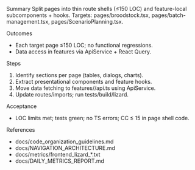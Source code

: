 Summary
Split pages into thin route shells (≤150 LOC) and feature-local subcomponents + hooks.
Targets: pages/broodstock.tsx, pages/batch-management.tsx, pages/ScenarioPlanning.tsx.

Outcomes
- Each target page ≤150 LOC; no functional regressions.
- Data access in features via ApiService + React Query.

Steps
1) Identify sections per page (tables, dialogs, charts).
2) Extract presentational components and feature hooks.
3) Move data fetching to features/<area>/api.ts using ApiService.
4) Update routes/imports; run tests/build/lizard.

Acceptance
- LOC limits met; tests green; no TS errors; CC ≤ 15 in page shell code.

References
- docs/code_organization_guidelines.md
- docs/NAVIGATION_ARCHITECTURE.md
- docs/metrics/frontend_lizard_*.txt
- docs/DAILY_METRICS_REPORT.md